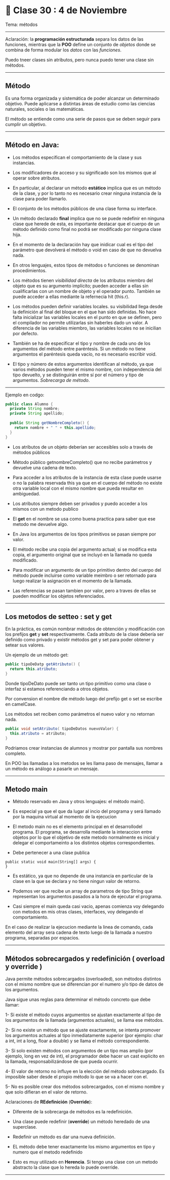 # 📖 Clase 30 : 4 de Noviembre

Tema: métodos

---

Aclaración: la **programación estructurada** separa los datos de las funciones, mientras que la **POO** define un conjunto de *objetos* donde se combina de forma modular los *datos* con las *funciones*.

Puedo tneer clases sin atributos, pero nunca puedo tener una clase sin métodos.

---

## Método

Es una forma organizada y sistemática de poder alcanzar un determinado objetivo. Puede aplicarse a distintas áreas de estudio como las ciencias naturales, sociales o las matemáticas.

El método se entiende como una serie de pasos que se deben seguir para cumplir un objetivo.

---

## Método en Java:

- Los métodos especifican el comportamiento de la clase y sus instancias.

- Los modificadores de acceso y su significado son los mismos que al operar sobre atributos.

- En particular, al declarar un método **estático** implica que es un método de la clase, y por lo tanto no es necesario crear ninguna instancia de la clase para poder llamarlo.

- El conjunto de los métodos públicos de una clase forma su interface.

- Un método declarado **final** implica que no se puede redefinir en ninguna clase que herede de esta, es importante destacar que el cuerpo de un método definido como final no podrá ser modificado por ninguna clase hija.

- En el momento de la declaración hay que inidicar cual  es el tipo del parámetro que devolverá el método o void en caso de que no devuelva nada.

- En otros lenguajes, estos tipos de métodos o funciones se denominan procedimientos.

- Los métodos tienen *visibilidad directa* de los atributos miembro del objeto que es su argumento implícito; pueden acceder a ellas sin cualificarlas con un nombre de objeto y el operador punto. También se puede acceder a ellas mediante la refernecia hit (this.r).

- Los métodos pueden definir variables locales. su visibilidad llega desde la definición al final del bloque en el que han sido definidas. No hace falta inicializar las variables locales en el punto en que se definen, pero el compilador no permite utilizarlas sin haberles dado un valor. A diferencia de las variables miembro, las variables locales no se inicilian por defecto.

- También se ha de especificar el tipo y nombre de cada uno de los argumentos del método entre paréntesis. Si un método no tiene argumentos el paréntesis queda vacío, no es necesario escribir void.

- El tipo y número de estos argumentos identifican al método, ya que varios métodos pueden tener el mismo nombre, con independencia del tipo devuelto, y se distinguirán entre sí por el número y tipo de argumentos. *Sobrecarga de método*.

---

Ejemplo en codgo:

```JAVA
public class Alumno {
  private String nombre;
  private String apellido;
  
  public String getNombreCompleto() {
    return nombre + " " + this.apellido;
  }
}
```

- Los atributos de un objeto deberían ser accesibles solo a través de métodos públicos 

- Método público getnombreCompleto() que no recibe parámetros y devuelve una cadena de texto.

- Para acceder a los atributos de la instancia de esta clase puede usarse o no la palabra reservada this ya que en el cuerpo del método no existe otra variable local con el mismo nombre que pueda resultar en ambiguedad.

- Los atributos siempre deben ser privados y puedo acceder a los mismos con un metodo publico

- El **get** en el nombre se usa como buena practica para saber que ese metodo me devuelve algo.

- En Java los argumentos de los tipos primitivos se pasan siempre por valor.

- El método recibe una copia del argumento actual; si se modifica esta copia, el argumento original que se incluyó en la llamada no queda modificado.

- Para modificar un argumento de un tipo primitivo dentro del cuerpo del método puede incluirse como variable meimbro o ser retornado para luego realizar la asignación en el momento de la llamada.

- Las referencias se pasan tambien por valor, pero a traves de ellas se pueden modificar los objetos referenciados.

---

## Los metodos de setteo : set y get

En la práctica, es común nombrar métodos de obtención y modificación con los prefijos **get** y **set** respectivamente. Cada atributo de la clase debería ser definido como privado y existir métodos get y set para poder obtener y setear sus valores.

Un ejemplo de un método get:

```JAVA
public tipoDeDatp getAtributo() {
  return this.atributo;
}
```

Donde tipoDeDato puede ser tanto un tipo primitivo como una clase o interfaz si estamos referenciando a otros objetos.

Por convension el nombre dle método luego del prefijo get o set se escribe en camelCase.

Los métodos set reciben como parámetros el nuevo valor y no retornan nada.

```JAVA
public void setAtributo( tipoDeDatos nuevoValor) {
  this.atributo = atributo;
}
```

Podriamos crear instancias de alumnos y mostrar por pantalla sus nombres completo. 

En POO las llamadas a los metodos se les llama paso de mensajes, llamar a un método es análogo a pasarle un mensaje.

---

## Metodo main

- Método reservado en Java y otros lenguajes: el método main().

- Es especial ya que el que da lugar al incio del programa y será llamado por la maquina virtual al momento de la ejecucion

- El metodo main no es el elemento principal en el desarrollodel programa. El programa, se desarrolla mediante la interaccion entre objetos por lo que el objetivo de este metodo normalmente es inicial y delegar el comportameinto a los distintos objetos correspondientes.

- Debe pertenecer a una clase publica
```
public static void main(String[] args) {
}
```

- Es estático, ya que no depende de una instancia en particular de la clase en la que se declara y no tiene ningun valor de retorno.

- Podemos ver que recibe un array de parametros de tipo String que representan los argumentos pasados a la hora de ejecutar el programa.

- Casi siempre el main queda casi vacio, apenas comienza voy delegando con metodos en mis otras clases, interfaces, voy delegando el comportamiento.

En el caso de realizar la ejecucion mediante la linea de comando, cada elemento del array sera cadena de texto luego de la llamada a nuestro programa, separadas por espacios.


---

## Métodos sobrecargados y redefinición ( overload y override )

Java permite métodos sobrecargados (overloaded), son métodos distintos con el mismo nombre que se diferencian por el numero y/o tipo de datos de los argumentos.

Java sigue unas reglas para determinar el método concreto que debe llamar:

1- Si existe el método cuyos argumentos se ajustan exactamente al tipo de los argumentos de la llamada (argumentos actuales), se llama ese métodos.

2- Si no existe un método que se ajuste exactamente, se intenta promover los argumentos actuales al tipo inmediatamente superior (por ejemplo: char a int, int a long, floar a double) y se llama el método correspondiente.

3- Si solo existen métodos con argumentos de un tipo mas amplio (por ejemplo, long en vez de int), el programador debe hacer un cast explicito en la llamada, responsabilizándose de que pueda ocurrir.

4- El valor de retorno no influye en la elección del método sobrecargado. Es imposible saber desde el propio método lo que se va a hacer con el.

5- No es posible crear dos métodos sobrecargados, con el mismo nombre y que solo difieran en el valor de retorno.


Aclaraciones de **REdefinición** (**Override**):

- Diferente de la sobrecarga de métodos es la redefinición.

- Una clase puede redefinir (**override**) un método heredado de una superclase.

- Redefinir un método es dar una nueva definición.

- EL método debe tener exactamente los mismo argumentos en tipo y numero que el metodo redefinido

- Esto es muy utilizado en **Herencia**. Si tengo una clase con un metodo abstracto la clase que lo hereda lo puede override.

---

